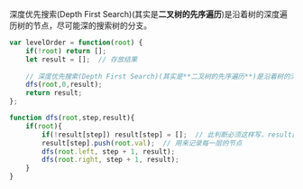 深度优先搜索(Depth First Search)(其实是**二叉树的先序遍历**)是沿着树的深度遍历树的节点，尽可能深的搜索树的分支。

```javascript
var levelOrder = function(root) {
    if(!root) return [];
    let result = [];  // 存放结果
   
    // 深度优先搜索(Depth First Search)(其实是**二叉树的先序遍历**)是沿着树的深度遍历树的节点，尽可能深的搜索树的分支。
    dfs(root,0,result);
    return result;
};

function dfs(root,step,result){
    if(root){
        if(!result[step]) result[step] = [];  // 此判断必须这样写，result[step] ==== null 无效
        result[step].push(root.val);  // 用来记录每一层的节点
        dfs(root.left, step + 1, result);
        dfs(root.right, step + 1, result);
    } 
}
```

